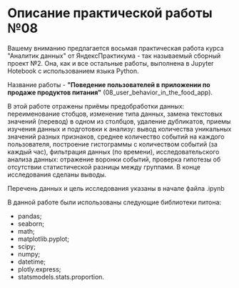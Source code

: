 # Описание практической работы №08

Вашему вниманию предлагается восьмая практическая работа курса "Аналитик данных" от ЯндексПрактикума - так называемый сборный проект №2.
Она, как и все остальные работы, выполнена в Jupyter Hotebook с использованием языка Python.

Название работы - **"Поведение пользователей в приложении по продаже продуктов питания"** (08_user_behavior_in_the_food_app).

В этой работе отражены приёмы предобработки данных: переименование стобцов, изменение типа данных, замена текстовых значений (перевод) в одном из столбцов, удаление дубликатов, приемы изучения данных и подготовки к анализу: вывод количества уникальных значений разных признаков, среднее количество событий на каждого пользователя, построение гистограммы с количеством событий (за каждый час), фильтрация данных (по времени), исследовательского анализа данных: отражение воронки событий, проверка гипотезы об отсутствии статистической разницы между группами. В конце исследования сделаны выводы.

Перечень данных и цель иccледования указаны в начале файла .ipynb

В данной работе были использованы следующие библиотеки питона:
* pandas;
* seaborn;
* math;
* matplotlib.pyplot;
* scipy;
* numpy;
* datetime;
* plotly.express;
* statsmodels.stats.proportion.
